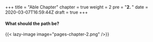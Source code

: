 +++
title = "Able Chapter"
chapter = true
weight = 2
pre = "<b>2. </b>"
date = 2020-03-07T16:59:44Z
draft = true
+++


#### What should the path be?

{{< lazy-image image="pages-chapter-2.png" />}}

